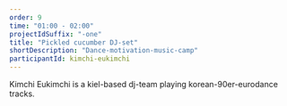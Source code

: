 ```yaml
---
order: 9
time: "01:00 - 02:00"
projectIdSuffix: "-one"
title: "Pickled cucumber DJ-set"
shortDescription: "Dance-motivation-music-camp"
participantId: kimchi-eukimchi
---
```


Kimchi Eukimchi is a kiel-based dj-team playing korean-90er-eurodance tracks.
 
